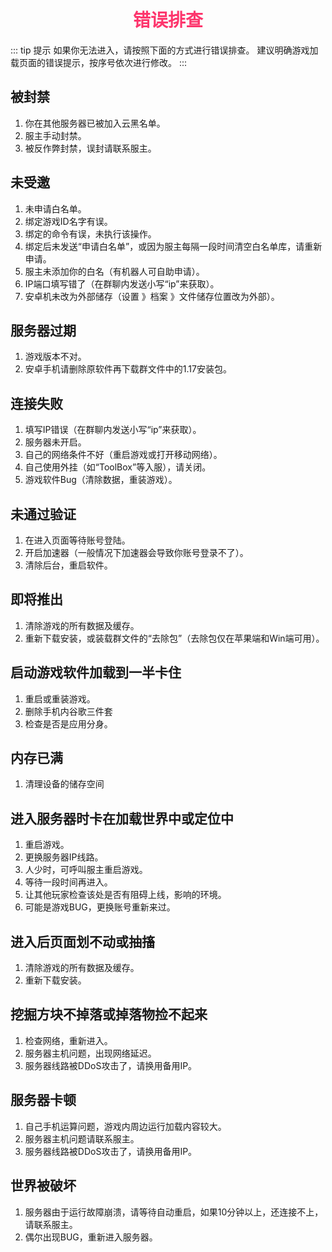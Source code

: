 # <div align="center"><font color=#FD366D>错误排查</font></div>
::: tip 提示
如果你无法进入，请按照下面的方式进行错误排查。
建议明确游戏加载页面的错误提示，按序号依次进行修改。
:::
## 被封禁
1. 你在其他服务器已被加入云黑名单。
2. 服主手动封禁。
3. 被反作弊封禁，误封请联系服主。
## 未受邀
1. 未申请白名单。
2. 绑定游戏ID名字有误。
3. 绑定的命令有误，未执行该操作。
4. 绑定后未发送“申请白名单”，或因为服主每隔一段时间清空白名单库，请重新申请。
5. 服主未添加你的白名（有机器人可自助申请）。
6. IP端口填写错了（在群聊内发送小写“ip”来获取）。
7. 安卓机未改为外部储存（设置 》档案 》文件储存位置改为外部）。
## 服务器过期
1. 游戏版本不对。
2. 安卓手机请删除原软件再下载群文件中的1.17安装包。
## 连接失败
1. 填写IP错误（在群聊内发送小写“ip”来获取）。
2. 服务器未开启。
3. 自己的网络条件不好（重启游戏或打开移动网络）。
4. 自己使用外挂（如“ToolBox”等入服），请关闭。
5. 游戏软件Bug（清除数据，重装游戏）。
## 未通过验证
1. 在进入页面等待账号登陆。
2. 开启加速器（一般情况下加速器会导致你账号登录不了）。
3. 清除后台，重启软件。
## 即将推出
1. 清除游戏的所有数据及缓存。
2. 重新下载安装，或装载群文件的“去除包”（去除包仅在苹果端和Win端可用）。
## 启动游戏软件加载到一半卡住
1. 重启或重装游戏。
2. 删除手机内谷歌三件套
3. 检查是否是应用分身。
## 内存已满
1. 清理设备的储存空间
## 进入服务器时卡在加载世界中或定位中
1. 重启游戏。
2. 更换服务器IP线路。
3. 人少时，可呼叫服主重启游戏。
4. 等待一段时间再进入。
5. 让其他玩家检查该处是否有阻碍上线，影响的环境。
6. 可能是游戏BUG，更换账号重新来过。
## 进入后页面划不动或抽搐
1. 清除游戏的所有数据及缓存。
2. 重新下载安装。
## 挖掘方块不掉落或掉落物捡不起来
1. 检查网络，重新进入。
2. 服务器主机问题，出现网络延迟。
3. 服务器线路被DDoS攻击了，请换用备用IP。
## 服务器卡顿
1. 自己手机运算问题，游戏内周边运行加载内容较大。
2. 服务器主机问题请联系服主。
3. 服务器线路被DDoS攻击了，请换用备用IP。
## 世界被破坏
1. 服务器由于运行故障崩溃，请等待自动重启，如果10分钟以上，还连接不上，请联系服主。
2. 偶尔出现BUG，重新进入服务器。